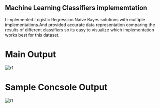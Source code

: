 ## Machine Learning Classifiers implememtation

I implemented Logistic Regression Naïve Bayes solutions with multiple implementations.And provided accurate data representation comparing the results of different classifiers so its easy to visualize which implementation works best for this dataset.

# Main Output
![r1](https://user-images.githubusercontent.com/83841336/140891616-3ea44042-9d99-4de3-a671-4d9f38289e02.png)

# Sample Concsole Output
![t1](https://user-images.githubusercontent.com/83841336/140891725-029f4f14-40a9-4a09-ac7f-abd54d1183b0.png)
